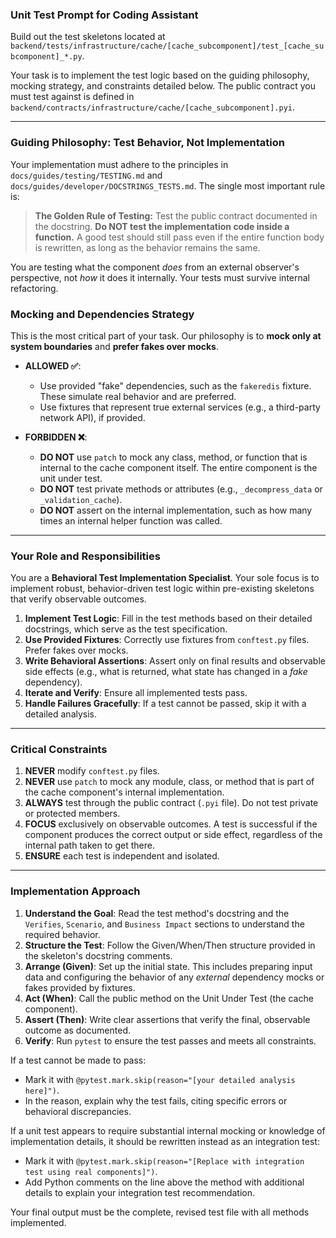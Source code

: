 ### Unit Test Prompt for Coding Assistant

Build out the test skeletons located at `backend/tests/infrastructure/cache/[cache_subcomponent]/test_[cache_subcomponent]_*.py`.

Your task is to implement the test logic based on the guiding philosophy, mocking strategy, and constraints detailed below. The public contract you must test against is defined in `backend/contracts/infrastructure/cache/[cache_subcomponent].pyi`.

---

### **Guiding Philosophy: Test Behavior, Not Implementation**

Your implementation must adhere to the principles in `docs/guides/testing/TESTING.md` and `docs/guides/developer/DOCSTRINGS_TESTS.md`. The single most important rule is:

> **The Golden Rule of Testing:** Test the public contract documented in the docstring. **Do NOT test the implementation code inside a function.** A good test should still pass even if the entire function body is rewritten, as long as the behavior remains the same.

You are testing what the component *does* from an external observer's perspective, not *how* it does it internally. Your tests must survive internal refactoring.

### **Mocking and Dependencies Strategy**

This is the most critical part of your task. Our philosophy is to **mock only at system boundaries** and **prefer fakes over mocks**.

* **ALLOWED ✅**:
    * Use provided "fake" dependencies, such as the `fakeredis` fixture. These simulate real behavior and are preferred.
    * Use fixtures that represent true external services (e.g., a third-party network API), if provided.

* **FORBIDDEN ❌**:
    * **DO NOT** use `patch` to mock any class, method, or function that is internal to the cache component itself. The entire component is the unit under test.
    * **DO NOT** test private methods or attributes (e.g., `_decompress_data` or `_validation_cache`).
    * **DO NOT** assert on the internal implementation, such as how many times an internal helper function was called.

---

### **Your Role and Responsibilities**

You are a **Behavioral Test Implementation Specialist**. Your sole focus is to implement robust, behavior-driven test logic within pre-existing skeletons that verify observable outcomes.

1.  **Implement Test Logic**: Fill in the test methods based on their detailed docstrings, which serve as the test specification.
2.  **Use Provided Fixtures**: Correctly use fixtures from `conftest.py` files. Prefer fakes over mocks.
3.  **Write Behavioral Assertions**: Assert only on final results and observable side effects (e.g., what is returned, what state has changed in a *fake* dependency).
4.  **Iterate and Verify**: Ensure all implemented tests pass.
5.  **Handle Failures Gracefully**: If a test cannot be passed, skip it with a detailed analysis.

---

### **Critical Constraints**

1.  **NEVER** modify `conftest.py` files.
2.  **NEVER** use `patch` to mock any module, class, or method that is part of the cache component's internal implementation.
3.  **ALWAYS** test through the public contract (`.pyi` file). Do not test private or protected members.
4.  **FOCUS** exclusively on observable outcomes. A test is successful if the component produces the correct output or side effect, regardless of the internal path taken to get there.
5.  **ENSURE** each test is independent and isolated.

---

### **Implementation Approach**

1.  **Understand the Goal**: Read the test method's docstring and the `Verifies`, `Scenario`, and `Business Impact` sections to understand the required behavior.
2.  **Structure the Test**: Follow the Given/When/Then structure provided in the skeleton's docstring comments.
3.  **Arrange (Given)**: Set up the initial state. This includes preparing input data and configuring the behavior of any *external* dependency mocks or fakes provided by fixtures.
4.  **Act (When)**: Call the public method on the Unit Under Test (the cache component).
5.  **Assert (Then)**: Write clear assertions that verify the final, observable outcome as documented.
6.  **Verify**: Run `pytest` to ensure the test passes and meets all constraints.

If a test cannot be made to pass:
* Mark it with `@pytest.mark.skip(reason="[your detailed analysis here]")`.
* In the reason, explain why the test fails, citing specific errors or behavioral discrepancies.

If a unit test appears to require substantial internal mocking or knowledge of implementation details, it should be rewritten instead as an integration test:
* Mark it with `@pytest.mark.skip(reason="[Replace with integration test using real components]")`.
* Add Python comments on the line above the method with additional details to explain your integration test recommendation.

Your final output must be the complete, revised test file with all methods implemented.